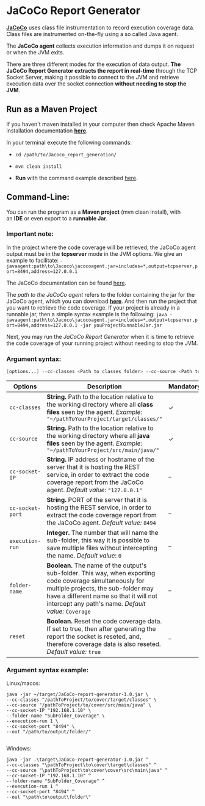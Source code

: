 # JaCoCo Report Generator

**[JaCoCo](https://www.eclemma.org/jacoco/trunk/doc/agent.html)** uses class file instrumentation to record execution coverage data. Class files are instrumented on-the-fly using a so called Java agent. 

The **JaCoCo agent** collects execution information and dumps it on request or when the JVM exits. 

There are three different modes for the execution of data output. **The JaCoCo Report Generator extracts the report in real-time** through the TCP Socket Server, making it possible to connect to the JVM and retrieve execution data over the socket connection **without needing to stop the JVM**.


## Run as a Maven Project

If you haven't maven installed in your computer then check Apache Maven installation documentation **[here](https://maven.apache.org/install.html)**.

In your terminal execute the following commands:

* `cd /path/to/Jacoco_report_generation/`

* `mvn clean install`

* **Run** with the command example described [here](#argument-syntax-example).

## Command-Line:

You can run the program as a **Maven project** (mvn clean install), with an **IDE** or even export to a **runnable Jar**.

### **Important note:** 
In the project where the code coverage will be retrieved, the JaCoCo agent output must be in the **tcpserver** mode in the JVM options. We give an example to facilitate: `-javaagent:path\to\Jacoco\jacocoagent.jar=includes=*,output=tcpserver,port=8494,address=127.0.0.1`

The JaCoCo documentation can be found [here](https://www.eclemma.org/jacoco/trunk/doc/agent.html).

The *path to the JaCoCo agent* refers to the folder containing the jar for the JaCoCo agent, which you can download **[here](https://www.eclemma.org/jacoco/)**. And then run the project that you want to retrieve the code coverage. If your project is already in a runnable jar, then a simple syntax example is the following:
`java -javaagent:path\to\Jacoco\jacocoagent.jar=includes=*,output=tcpserver,port=8494,address=127.0.0.1 -jar youProjectRunnableJar.jar`

Next, you may run the *JaCoCo Report Generator* when it is time to retrieve the code coverage of your running project without needing to stop the JVM.

### Argument syntax:

```java
[options...] --cc-classes <Path to classes folder> --cc-source <Path to Java files folder>
```

| Options | Description | Mandatory |
| -----  | --------  | ---  | 
| `cc-classes` | **String.** Path to the location relative to the working directory where all **class files** seen by the agent. *Example:* `"~/pathToYourProject/target/classes/"`  | ✓ |
| `cc-source` | **String.** Path to the location relative to the working directory where all **java files** seen by the agent. *Example:* `"~/pathToYourProject/src/main/java/"`  | ✓ |
| `cc-socket-IP` | **String.** IP address or hostname of the server that it is hosting the REST service, in order to extract the code coverage report from the JaCoCo agent.  *Default value:* `"127.0.0.1"`  | _ |
| `cc-socket-port` | **String.** PORT of the server that it is hosting the REST service, in order to extract the code coverage report from the JaCoCo agent.   *Default value:* `8494` | _ | 
| `execution-run` | **Integer.** The number that will name the sub-folder, this way it is possible to save multiple files without intercepting the name. *Default value*: `0` | _ |*Default value:* `"8494"`  | _ |
| `folder-name` | **Boolean.** The name of the output's sub-folder. This way, when exporting code coverage simultaneously for multiple projects, the sub-folder may have a different name so that it will not intercept any path's name. *Default value:* `Coverage`  | _ |
| `reset` | **Boolean.** Reset the code coverage data. If set to true, then after generating the report the socket is reseted, and, therefore coverage data is also reseted. *Default value:* `true`  | _ |



### Argument syntax example:



Linux/macos:

```
java -jar ~/target/JaCoCo-report-generator-1.0.jar \
--cc-classes "/pathToProject/to/cover/target/classes" \
--cc-source "/pathToProject/to/cover/src/main/java" \
--cc-socket-IP "192.168.1.10" \
--folder-name "SubFolder_Coverage" \
--execution-run 1 \
--cc-socket-port "8494" \
--out "/path/to/output/folder/" 


```

Windows:

```
java -jar .\target\JaCoCo-report-generator-1.0.jar ^
--cc-classes "\pathToProject\to\cover\target\classes" ^
--cc-source "\pathToProject\to\cover\cover\src\main\java" ^
--cc-socket-IP "192.168.1.10" ^
--folder-name "SubFolder_Coverage" ^
--execution-run 1 ^
--cc-socket-port "8494" ^
--out "\path\to\output\folder\"


```
